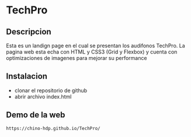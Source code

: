 # TechPro

## Descripcion 
Esta es un landign page en el cual se presentan los audifonos TechPro. La pagina web esta echa con HTML y CSS3 (Grid y Flexbox) y cuenta con optimizaciones de imagenes para mejorar su performance

## Instalacion 
- clonar el repositorio de github
- abrir archivo index.html

## Demo de la web
```
https://chino-hdp.github.io/TechPro/
```